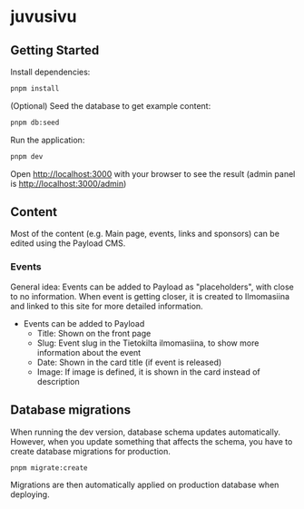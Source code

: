 # juvusivu

## Getting Started

Install dependencies:

```bash
pnpm install
```

(Optional) Seed the database to get example content:

```bash
pnpm db:seed
```

Run the application:

```bash
pnpm dev
```

Open [http://localhost:3000](http://localhost:3000) with your browser to see the result (admin panel is [http://localhost:3000/admin](http://localhost:3000/admin))

## Content

Most of the content (e.g. Main page, events, links and sponsors) can be edited using the Payload CMS.

### Events

General idea: Events can be added to Payload as "placeholders", with close to no information. When event is getting closer, it is created to Ilmomasiina and linked to this site for more detailed information.

- Events can be added to Payload
  - Title: Shown on the front page
  - Slug: Event slug in the Tietokilta ilmomasiina, to show more information about the event
  - Date: Shown in the card title (if event is released)
  - Image: If image is defined, it is shown in the card instead of description

## Database migrations

When running the dev version, database schema updates automatically. However, when you update something that affects the schema, you have to create database migrations for production.

```sh
pnpm migrate:create
```

Migrations are then automatically applied on production database when deploying.

